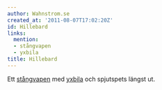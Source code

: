 ```yaml
---
author: Wahnstrom.se
created_at: '2011-08-07T17:02:20Z'
id: Hillebard
links:
  mention:
  - stångvapen
  - yxbila
title: Hillebard
---
```


Ett [stångvapen] med [yxbila] och spjutspets längst ut.

  [stångvapen]: stångvapen
  [yxbila]: yxbila